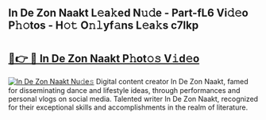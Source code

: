 ## In De Zon Naakt L𝚎a𝚔ed N𝚞𝚍e - Part-fL6 Vi𝚍𝚎o P𝚑𝚘tos - H𝚘𝚝 O𝚗𝚕yf𝚊ns L𝚎a𝚔s c7lkp

# <h2><a href="http://kfejxnb.oniu.top/?m=In+De+Zon+Naakt">🔗👉 🔴 In De Zon Naakt P𝚑ot𝚘𝚜 V𝚒d𝚎o</a></h2>

[![In De Zon Naakt Nu𝚍e𝚜](https://i.imgur.com/0qMVB7G.gif)](http://kfejxnb.oniu.top/?m=In+De+Zon+Naakt)
Digital content creator In De Zon Naakt, famed for disseminating dance and lifestyle ideas, through performances and personal vlogs on social media. Talented writer In De Zon Naakt, recognized for their exceptional skills and accomplishments in the realm of literature.  
